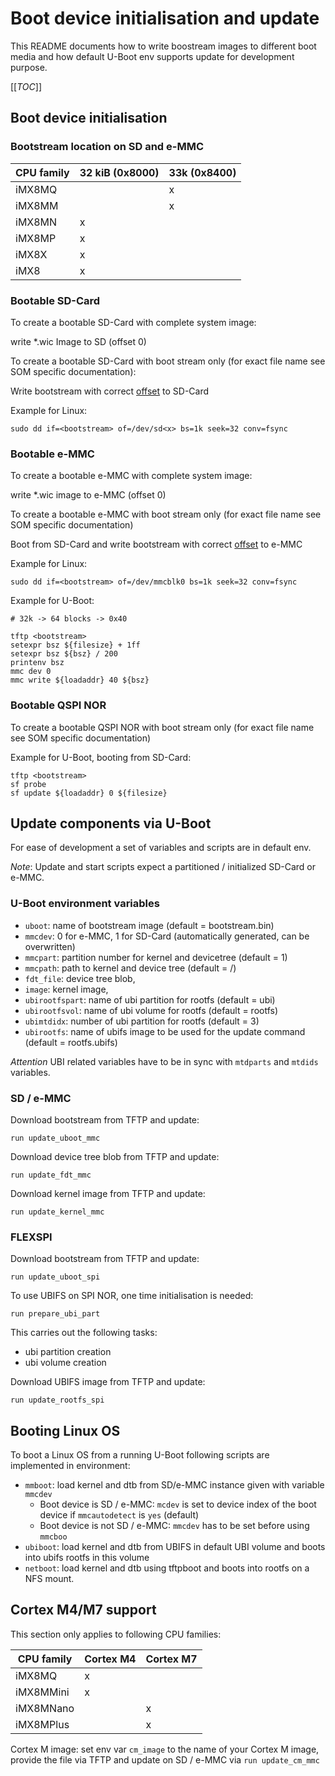 # Boot device initialisation and update

This README documents how to write boostream images to different boot media and
how default U-Boot env supports update for development purpose.

[[_TOC_]]

## Boot device initialisation

### Bootstream location on SD and e-MMC

| CPU family | 32 kiB (0x8000) | 33k (0x8400) |
| ---------- | --------------- | ------------ |
| iMX8MQ     |                 |     x        |
| iMX8MM     |                 |     x        |
| iMX8MN     |       x         |              |
| iMX8MP     |       x         |              |
| iMX8X      |       x         |              |
| iMX8       |       x         |              |

### Bootable SD-Card

To create a bootable SD-Card with complete system image:

write *.wic Image to SD (offset 0)

To create a bootable SD-Card with boot stream only (for exact file name see
SOM specific documentation):

Write bootstream with correct [offset](#bootstream-location-on-sd-and-e-mmc) to SD-Card

Example for Linux:

`sudo dd if=<bootstream> of=/dev/sd<x> bs=1k seek=32 conv=fsync`

### Bootable e-MMC

To create a bootable e-MMC with complete system image:

write *.wic image to e-MMC (offset 0)

To create a bootable e-MMC with boot stream only (for exact file name see
SOM specific documentation)

Boot from SD-Card and write bootstream with correct [offset](#bootstream-location-on-sd-and-e-mmc)
to e-MMC

Example for Linux:

`sudo dd if=<bootstream> of=/dev/mmcblk0 bs=1k seek=32 conv=fsync`

Example for U-Boot:

```
# 32k -> 64 blocks -> 0x40

tftp <bootstream>
setexpr bsz ${filesize} + 1ff
setexpr bsz ${bsz} / 200
printenv bsz
mmc dev 0
mmc write ${loadaddr} 40 ${bsz}
```

### Bootable QSPI NOR

To create a bootable QSPI NOR with boot stream only (for exact file name see
SOM specific documentation)

Example for U-Boot, booting from SD-Card:

```
tftp <bootstream>
sf probe
sf update ${loadaddr} 0 ${filesize}
```

## Update components via U-Boot

For ease of development a set of variables and scripts are in default env.

_Note_: Update and start scripts expect a partitioned / initialized SD-Card or
e-MMC.

### U-Boot environment variables

* `uboot`: name of bootstream image (default = bootstream.bin)
* `mmcdev`: 0 for e-MMC, 1 for SD-Card (automatically generated,
  can be overwritten)
* `mmcpart`: partition number for kernel and devicetree (default = 1)
* `mmcpath`: path to kernel and device tree (default = /)
* `fdt_file`: device tree blob,
* `image`: kernel image,
* `ubirootfspart`: name of ubi partition for rootfs  (default = ubi)
* `ubirootfsvol`: name of ubi volume for rootfs (default = rootfs)
* `ubimtdidx`: number of ubi partition for rootfs (default = 3)
* `ubirootfs`: name of ubifs image to be used for the update command
  (default = rootfs.ubifs)

_Attention_ UBI related variables have to be in sync with `mtdparts` and
`mtdids` variables.

### SD / e-MMC

Download bootstream from TFTP and update:

`run update_uboot_mmc`

Download device tree blob from TFTP and update:

`run update_fdt_mmc`

Download kernel image from TFTP and update:

`run update_kernel_mmc`

### FLEXSPI

Download bootstream from TFTP and update:

`run update_uboot_spi`

To use UBIFS on SPI NOR, one time initialisation is needed:

`run prepare_ubi_part`

This carries out the following tasks:

- ubi partition creation
- ubi volume creation

Download UBIFS image from TFTP and update:

`run update_rootfs_spi`

## Booting Linux OS

To boot a Linux OS from a running U-Boot following scripts are implemented in
environment:

* `mmboot`: load kernel and dtb from SD/e-MMC instance given with variable `mmcdev`
  * Boot device is SD / e-MMC: `mcdev` is set to device index of the boot device if
    `mmcautodetect` is `yes` (default)
  * Boot device is not SD / e-MMC: `mmcdev` has to be set before using `mmcboo`
* `ubiboot`: load kernel and dtb from UBIFS in default UBI volume and boots into
  ubifs rootfs in this volume
* `netboot`: load kernel and dtb using tftpboot and boots into rootfs on a NFS
  mount.

## Cortex M4/M7 support

This section only applies to  following CPU families:

| CPU family | Cortex M4 | Cortex M7  |
| ---------- | ----------| ---------- |
| iMX8MQ     |     x     |            |
| iMX8MMini  |     x     |            |
| iMX8MNano  |           |      x     |
| iMX8MPlus  |           |      x     |

Cortex M image: set env var `cm_image` to the name of your Cortex M image,
provide the file via TFTP and update on SD / e-MMC via `run update_cm_mmc`
